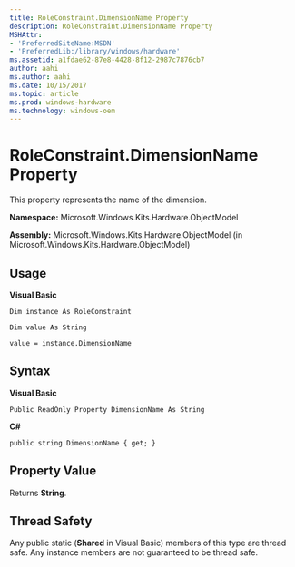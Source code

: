 ```yaml
---
title: RoleConstraint.DimensionName Property
description: RoleConstraint.DimensionName Property
MSHAttr:
- 'PreferredSiteName:MSDN'
- 'PreferredLib:/library/windows/hardware'
ms.assetid: a1fdae62-87e8-4428-8f12-2987c7876cb7
author: aahi
ms.author: aahi
ms.date: 10/15/2017
ms.topic: article
ms.prod: windows-hardware
ms.technology: windows-oem
---
```


# RoleConstraint.DimensionName Property


This property represents the name of the dimension.

**Namespace:** Microsoft.Windows.Kits.Hardware.ObjectModel

**Assembly:** Microsoft.Windows.Kits.Hardware.ObjectModel (in Microsoft.Windows.Kits.Hardware.ObjectModel)

## <span id="Usage"></span><span id="usage"></span><span id="USAGE"></span>Usage


**Visual Basic**

`Dim instance As RoleConstraint`

`Dim value As String`

`value = instance.DimensionName`

## <span id="Syntax"></span><span id="syntax"></span><span id="SYNTAX"></span>Syntax


**Visual Basic**

`Public ReadOnly Property DimensionName As String`

**C#**

`public string DimensionName { get; }`

## <span id="Property_Value"></span><span id="property_value"></span><span id="PROPERTY_VALUE"></span>Property Value


Returns **String**.

## <span id="Thread_Safety"></span><span id="thread_safety"></span><span id="THREAD_SAFETY"></span>Thread Safety


Any public static (**Shared** in Visual Basic) members of this type are thread safe. Any instance members are not guaranteed to be thread safe.

 

 






